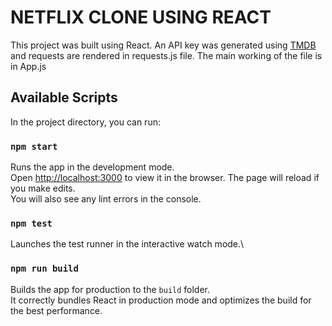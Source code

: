 
# NETFLIX CLONE USING REACT

This project was built using React. An API key was generated using [TMDB](https://www.themoviedb.org/settings/api) and requests are rendered in requests.js file. The main working of the file is in App.js

## Available Scripts

In the project directory, you can run:

### `npm start`

Runs the app in the development mode.\
Open [http://localhost:3000](http://localhost:3000) to view it in the browser.
The page will reload if you make edits.\
You will also see any lint errors in the console.

### `npm test`

Launches the test runner in the interactive watch mode.\

### `npm run build`

Builds the app for production to the `build` folder.\
It correctly bundles React in production mode and optimizes the build for the best performance.
